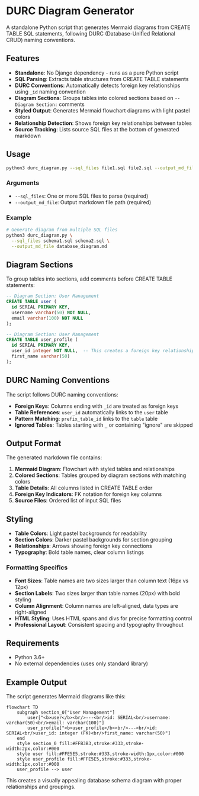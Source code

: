 # DURC Diagram Generator

A standalone Python script that generates Mermaid diagrams from CREATE TABLE SQL statements, following DURC (Database-Unified Relational CRUD) naming conventions.

## Features

- **Standalone**: No Django dependency - runs as a pure Python script
- **SQL Parsing**: Extracts table structures from CREATE TABLE statements
- **DURC Conventions**: Automatically detects foreign key relationships using `_id` naming convention
- **Diagram Sections**: Groups tables into colored sections based on `-- Diagram Section:` comments
- **Styled Output**: Generates Mermaid flowchart diagrams with light pastel colors
- **Relationship Detection**: Shows foreign key relationships between tables
- **Source Tracking**: Lists source SQL files at the bottom of generated markdown

## Usage

```bash
python3 durc_diagram.py --sql_files file1.sql file2.sql --output_md_file diagram.md
```

### Arguments

- `--sql_files`: One or more SQL files to parse (required)
- `--output_md_file`: Output markdown file path (required)

### Example

```bash
# Generate diagram from multiple SQL files
python3 durc_diagram.py \
  --sql_files schema1.sql schema2.sql \
  --output_md_file database_diagram.md
```

## Diagram Sections

To group tables into sections, add comments before CREATE TABLE statements:

```sql
-- Diagram Section: User Management
CREATE TABLE user (
  id SERIAL PRIMARY KEY,
  username varchar(50) NOT NULL,
  email varchar(100) NOT NULL
);

-- Diagram Section: User Management
CREATE TABLE user_profile (
  id SERIAL PRIMARY KEY,
  user_id integer NOT NULL,  -- This creates a foreign key relationship
  first_name varchar(50)
);
```

## DURC Naming Conventions

The script follows DURC naming conventions:

- **Foreign Keys**: Columns ending with `_id` are treated as foreign keys
- **Table References**: `user_id` automatically links to the `user` table
- **Pattern Matching**: `prefix_table_id` links to the `table` table
- **Ignored Tables**: Tables starting with `_` or containing "ignore" are skipped

## Output Format

The generated markdown file contains:

1. **Mermaid Diagram**: Flowchart with styled tables and relationships
2. **Colored Sections**: Tables grouped by diagram sections with matching colors
3. **Table Details**: All columns listed in CREATE TABLE order
4. **Foreign Key Indicators**: FK notation for foreign key columns
5. **Source Files**: Ordered list of input SQL files

## Styling

- **Table Colors**: Light pastel backgrounds for readability
- **Section Colors**: Darker pastel backgrounds for section grouping
- **Relationships**: Arrows showing foreign key connections
- **Typography**: Bold table names, clear column listings

### Formatting Specifics

- **Font Sizes**: Table names are two sizes larger than column text (16px vs 12px)
- **Section Labels**: Two sizes larger than table names (20px) with bold styling
- **Column Alignment**: Column names are left-aligned, data types are right-aligned
- **HTML Styling**: Uses HTML spans and divs for precise formatting control
- **Professional Layout**: Consistent spacing and typography throughout

## Requirements

- Python 3.6+
- No external dependencies (uses only standard library)

## Example Output

The script generates Mermaid diagrams like this:

```mermaid
flowchart TD
    subgraph section_0["User Management"]
        user["<b>user</b><br/>---<br/>id: SERIAL<br/>username: varchar(50)<br/>email: varchar(100)"]
        user_profile["<b>user_profile</b><br/>---<br/>id: SERIAL<br/>user_id: integer (FK)<br/>first_name: varchar(50)"]
    end
    style section_0 fill:#FFB3B3,stroke:#333,stroke-width:2px,color:#000
    style user fill:#FFE5E5,stroke:#333,stroke-width:1px,color:#000
    style user_profile fill:#FFE5E5,stroke:#333,stroke-width:1px,color:#000
    user_profile --> user
```

This creates a visually appealing database schema diagram with proper relationships and groupings.
